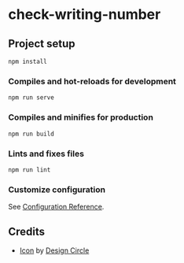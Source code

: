 # check-writing-number

## Project setup

```
npm install
```

### Compiles and hot-reloads for development

```
npm run serve
```

### Compiles and minifies for production

```
npm run build
```

### Lints and fixes files

```
npm run lint
```

### Customize configuration

See [Configuration Reference](https://cli.vuejs.org/config/).

## Credits

- [Icon](https://www.iconfinder.com/icons/3319643/banking_cash_laptop_online_out_icon) by [Design Circle](https://www.iconfinder.com/oxy-Nation)
